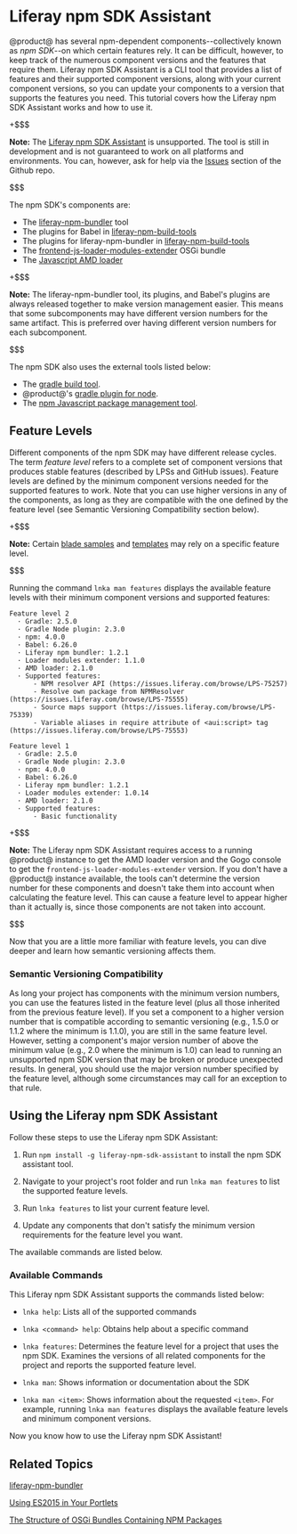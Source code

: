 # Liferay npm SDK Assistant [](id=liferay-npm-sdk-assistant)

@product@ has several npm-dependent components--collectively known as *npm
SDK*--on which certain features rely. It can be difficult, however, to keep track of
the numerous component versions and the features that require them. Liferay npm
SDK Assistant is a CLI tool that provides a list of features and their
supported component versions, along with your current component versions, so
you can update your components to a version that supports the features you
need. This tutorial covers how the Liferay npm SDK Assistant works and how to
use it.

+$$$

**Note:** The [Liferay npm SDK Assistant](https://github.com/liferay/liferay-npm-sdk-assistant)
is unsupported. The tool is still in development and is not guaranteed to work
on all platforms and environments. You can, however, ask for help via the
[Issues](https://github.com/liferay/liferay-npm-sdk-assistant/issues) section of 
the Github repo.

$$$

The npm SDK's components are:

- The 
[liferay-npm-bundler](https://github.com/liferay/liferay-npm-build-tools/tree/master/packages/liferay-npm-bundler)
tool
- The plugins for Babel in
[liferay-npm-build-tools](https://github.com/liferay/liferay-npm-build-tools/tree/master/packages)
- The plugins for liferay-npm-bundler in
[liferay-npm-build-tools](https://github.com/liferay/liferay-npm-build-tools/tree/master/packages)
- The 
[frontend-js-loader-modules-extender](https://github.com/liferay/liferay-portal/tree/7.0.x/modules/apps/foundation/frontend-js/frontend-js-loader-modules-extender)
OSGi bundle 
- The [Javascript AMD loader](https://github.com/liferay/liferay-amd-loader)

+$$$

**Note:** The liferay-npm-bundler tool, its plugins, and Babel's plugins are 
always released together to make version management easier. This means that some 
subcomponents may have different version numbers for the same artifact. This is 
preferred over having different version numbers for each subcomponent.

$$$

The npm SDK also uses the external tools listed below:

- The [gradle build tool](https://gradle.org/).
- @product@'s 
[gradle plugin for node](https://github.com/liferay/liferay-portal/tree/7.0.x/modules/sdk/gradle-plugins-node).
- The [npm Javascript package management tool](https://www.npmjs.com/). 


## Feature Levels [](id=feature-levels)

Different components of the npm SDK may have different release cycles. The term 
*feature level* refers to a complete set of component versions that produces 
stable features (described by LPSs and GitHub issues). Feature levels are defined 
by the minimum component versions needed for the supported features to work. 
Note that you can use higher versions in any of the components, as long as they 
are compatible with the one defined by the feature level (see Semantic 
Versioning Compatibility section below).

+$$$

**Note:** Certain 
[blade samples](https://github.com/liferay/liferay-blade-samples/tree/master/gradle/apps/npm)
and 
[templates](https://github.com/liferay/liferay-portal/tree/master/modules/sdk/project-templates) 
may rely on a specific feature level.

$$$

Running the command `lnka man features` displays the available feature levels
with their minimum component versions and supported features:

    Feature level 2
      · Gradle: 2.5.0
      · Gradle Node plugin: 2.3.0
      · npm: 4.0.0
      · Babel: 6.26.0
      · Liferay npm bundler: 1.2.1
      · Loader modules extender: 1.1.0
      · AMD loader: 2.1.0
      · Supported features:
          - NPM resolver API (https://issues.liferay.com/browse/LPS-75257)
          - Resolve own package from NPMResolver (https://issues.liferay.com/browse/LPS-75555)
          - Source maps support (https://issues.liferay.com/browse/LPS-75339)
          - Variable aliases in require attribute of <aui:script> tag (https://issues.liferay.com/browse/LPS-75553)

    Feature level 1
      · Gradle: 2.5.0
      · Gradle Node plugin: 2.3.0
      · npm: 4.0.0
      · Babel: 6.26.0
      · Liferay npm bundler: 1.2.1
      · Loader modules extender: 1.0.14
      · AMD loader: 2.1.0
      · Supported features:
          - Basic functionality

+$$$

**Note:** The Liferay npm SDK Assistant requires access to a running @product@ 
instance to get the AMD loader version and the Gogo console to get the 
`frontend-js-loader-modules-extender` version. If you don't have a @product@ 
instance available, the tools can't determine the version number for these 
components and doesn't take them into account when calculating the feature 
level. This can cause a feature level to appear higher than it actually is, 
since those components are not taken into account.

$$$

Now that you are a little more familiar with feature levels, you can dive deeper 
and learn how semantic versioning affects them.

### Semantic Versioning Compatibility [](id=semantic-versioning-compatibility)
As long your project has components with the minimum version numbers, you can
use the features listed in the feature level (plus all those inherited from the
previous feature level). If you set a component to a higher version number that
is compatible according to semantic versioning (e.g., 1.5.0 or 1.1.2 where the
minimum is 1.1.0), you are still in the same feature level. However, setting
a component's major version number of above the minimum value (e.g., 2.0 where
the minimum is 1.0) can lead to running an unsupported npm SDK version that may
be broken or produce unexpected results. In general, you should use the major
version number specified by the feature level, although some circumstances may
call for an exception to that rule.

## Using the Liferay npm SDK Assistant [](id=using-liferay-npm-sdk-assistant)

Follow these steps to use the Liferay npm SDK Assistant:

1.  Run `npm install -g liferay-npm-sdk-assistant` to install the npm SDK 
    assistant tool. 
    
2.  Navigate to your project's root folder and run `lnka man features` to list 
    the supported feature levels.
    
3.  Run `lnka features` to list your current feature level.

4.  Update any components that don't satisfy the minimum version requirements 
    for the feature level you want.

The available commands are listed below.

### Available Commands [](id=available-commands)
    
This Liferay npm SDK Assistant supports the commands listed below:

- `lnka help`: Lists all of the supported commands

- `lnka <command> help`: Obtains help about a specific command

- `lnka features`: Determines the feature level for a project that uses the npm 
SDK. Examines the versions of all related components for the project and reports 
the supported feature level.

- `lnka man`: Shows information or documentation about the SDK

- `lnka man <item>`: Shows information about the requested `<item>`. For 
example, running `lnka man features` displays the available feature levels and 
minimum component versions.

Now you know how to use the Liferay npm SDK Assistant!

## Related Topics [](id=related-topics)

[liferay-npm-bundler](/develop/tutorials/-/knowledge_base/7-0/liferay-npm-bundler)

[Using ES2015 in Your Portlets](/develop/tutorials/-/knowledge_base/7-0/using-es2015-in-your-portlets)

[The Structure of OSGi Bundles Containing NPM Packages](/develop/tutorials/-/knowledge_base/7-0/the-structure-of-osgi-bundles-containing-npm-packages)
